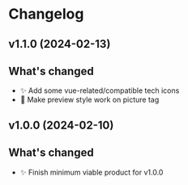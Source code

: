 # Changelog

## v1.1.0 (2024-02-13)

## What's changed

- ✨ Add some vue-related/compatible tech icons
- 🐛 Make preview style work on picture tag

## v1.0.0 (2024-02-10)

## What's changed

- ✨ Finish minimum viable product for v1.0.0
